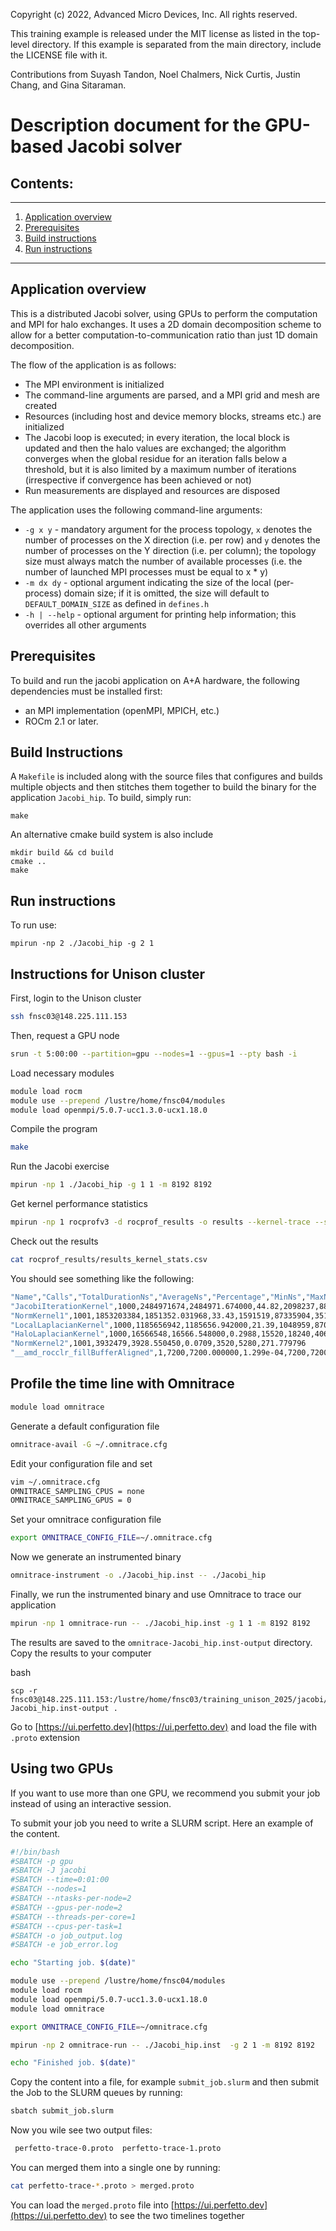 Copyright (c) 2022, Advanced Micro Devices, Inc. All rights reserved.

This training example is released under the MIT license as listed
in the top-level directory. If this example is separated from the
main directory, include the LICENSE file with it.

Contributions from Suyash Tandon, Noel Chalmers, Nick Curtis,
Justin Chang, and Gina Sitaraman.

# Description document for the GPU-based Jacobi solver

## Contents:
---------
1.	[Application overview](#application-overview)
2.  [Prerequisites](#prerequisites)
3.	[Build instructions](#build-instructions)
4.	[Run instructions](#run-instructions)
---
## Application overview

This is a distributed Jacobi solver, using GPUs to perform the computation and MPI for halo exchanges.
It uses a 2D domain decomposition scheme to allow for a better computation-to-communication ratio than just 1D domain decomposition.

The flow of the application is as follows:
*	The MPI environment is initialized
*	The command-line arguments are parsed, and a MPI grid and mesh are created
*	Resources (including host and device memory blocks, streams etc.) are initialized
*	The Jacobi loop is executed; in every iteration, the local block is updated and then the halo values are exchanged; the algorithm
	converges when the global residue for an iteration falls below a threshold, but it is also limited by a maximum number of
	iterations (irrespective if convergence has been achieved or not)
*	Run measurements are displayed and resources are disposed

The application uses the following command-line arguments:
*	`-g x y`		-	mandatory argument for the process topology, `x` denotes the number of processes on the X direction (i.e. per row) and `y` denotes the number of processes on the Y direction (i.e. per column); the topology size must always match the number of available processes (i.e. the number of launched MPI processes must be equal to x * y)
*	`-m dx dy` 	-	optional argument indicating the size of the local (per-process) domain size; if it is omitted, the size will default to `DEFAULT_DOMAIN_SIZE` as defined in `defines.h`
* `-h | --help`	-	optional argument for printing help information; this overrides all other arguments

## Prerequisites

To build and run the jacobi application on A+A hardware, the following dependencies must be installed first:

* an MPI implementation (openMPI, MPICH, etc.)
* ROCm 2.1 or later.

## Build Instructions

A `Makefile` is included along with the source files that configures and builds multiple objects and then stitches them together to build the binary for the application `Jacobi_hip`. To build, simply run:
```
make
```
An alternative cmake build system is also include
```
mkdir build && cd build
cmake ..
make
```

## Run instructions

To run use:
```
mpirun -np 2 ./Jacobi_hip -g 2 1
```


## Instructions for Unison cluster

First, login to the Unison cluster 

```bash
ssh fnsc03@148.225.111.153
```

Then, request a GPU node

```bash
srun -t 5:00:00 --partition=gpu --nodes=1 --gpus=1 --pty bash -i
```

Load necessary modules 

```bash
module load rocm
module use --prepend /lustre/home/fnsc04/modules
module load openmpi/5.0.7-ucc1.3.0-ucx1.18.0
```

Compile the program

```bash
make
```

Run the Jacobi exercise

```bash
mpirun -np 1 ./Jacobi_hip -g 1 1 -m 8192 8192
```

Get kernel performance statistics

```bash
mpirun -np 1 rocprofv3 -d rocprof_results -o results --kernel-trace --stats --truncate-kernels -- ./Jacobi_hip -g 1 1 -m 8192 8192
```

Check out the results

```bash
cat rocprof_results/results_kernel_stats.csv
```
You should see something like the following:

```bash
"Name","Calls","TotalDurationNs","AverageNs","Percentage","MinNs","MaxNs","StdDev"
"JacobiIterationKernel",1000,2484971674,2484971.674000,44.82,2098237,88032708,4995449.197068
"NormKernel1",1001,1853203384,1851352.031968,33.43,1591519,87335904,3514946.954781
"LocalLaplacianKernel",1000,1185656942,1185656.942000,21.39,1048959,87003489,2862313.845168
"HaloLaplacianKernel",1000,16566548,16566.548000,0.2988,15520,18240,406.756963
"NormKernel2",1001,3932479,3928.550450,0.0709,3520,5280,271.779796
"__amd_rocclr_fillBufferAligned",1,7200,7200.000000,1.299e-04,7200,7200,0.00000000e+00
```


## Profile the time line with Omnitrace

```bash
module load omnitrace
```

Generate a default configuration file
```bash
omnitrace-avail -G ~/.omnitrace.cfg
```

Edit your configuration file and set
```bash
vim ~/.omnitrace.cfg
OMNITRACE_SAMPLING_CPUS = none
OMNITRACE_SAMPLING_GPUS = 0
```

Set your omnitrace configuration file
```bash
export OMNITRACE_CONFIG_FILE=~/.omnitrace.cfg
```

Now we generate an instrumented binary

```bash
omnitrace-instrument -o ./Jacobi_hip.inst -- ./Jacobi_hip
```

Finally, we run the instrumented binary and use Omnitrace to trace our application

```bash
mpirun -np 1 omnitrace-run -- ./Jacobi_hip.inst -g 1 1 -m 8192 8192
```

The results are saved to the `omnitrace-Jacobi_hip.inst-output` directory.
Copy the results to your computer

bash
```
scp -r fnsc03@148.225.111.153:/lustre/home/fnsc03/training_unison_2025/jacobi/omnitrace-Jacobi_hip.inst-output .
```

Go to [https://ui.perfetto.dev](https://ui.perfetto.dev) and load the file with `.proto` extension

## Using two GPUs

If you want to use more than one GPU, we recommend you submit your job instead of using an interactive session. 

To submit your job you need to write a SLURM script. Here an example  of the content.

```bash
#!/bin/bash
#SBATCH -p gpu
#SBATCH -J jacobi
#SBATCH --time=0:01:00
#SBATCH --nodes=1
#SBATCH --ntasks-per-node=2
#SBATCH --gpus-per-node=2
#SBATCH --threads-per-core=1
#SBATCH --cpus-per-task=1
#SBATCH -o job_output.log
#SBATCH -e job_error.log

echo "Starting job. $(date)"

module use --prepend /lustre/home/fnsc04/modules
module load rocm
module load openmpi/5.0.7-ucc1.3.0-ucx1.18.0
module load omnitrace

export OMNITRACE_CONFIG_FILE=~/omnitrace.cfg

mpirun -np 2 omnitrace-run -- ./Jacobi_hip.inst  -g 2 1 -m 8192 8192

echo "Finished job. $(date)"
```


Copy the content into a file, for example `submit_job.slurm`
and then submit the Job to the SLURM queues by running:

```bash
sbatch submit_job.slurm
```


Now you wile see two output files:

```bash
 perfetto-trace-0.proto  perfetto-trace-1.proto
```

You can merged them into a single one by running:

```bash
cat perfetto-trace-*.proto > merged.proto
```
You can load the `merged.proto` file into [https://ui.perfetto.dev](https://ui.perfetto.dev) to see the two timelines together